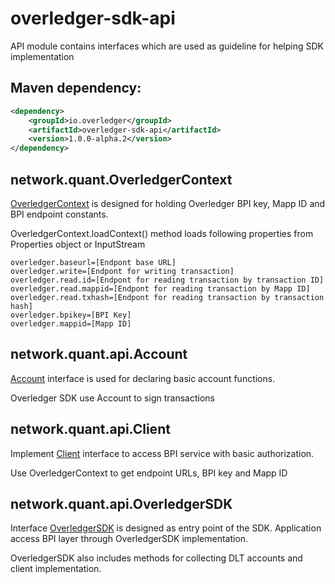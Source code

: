 # overledger-sdk-api

API module contains interfaces which are used as guideline for helping SDK implementation

## Maven dependency:

```xml
<dependency>
    <groupId>io.overledger</groupId>
    <artifactId>overledger-sdk-api</artifactId>
    <version>1.0.0-alpha.2</version>
</dependency>
```

## network.quant.OverledgerContext

[OverledgerContext](./src/network/quant/OverledgerContext.java) is designed for holding Overledger BPI key, Mapp ID and BPI endpoint constants.

OverledgerContext.loadContext() method loads following properties from Properties object or InputStream

```
overledger.baseurl=[Endpont base URL]
overledger.write=[Endpont for writing transaction]
overledger.read.id=[Endpont for reading transaction by transaction ID]
overledger.read.mappid=[Endpont for reading transaction by Mapp ID]
overledger.read.txhash=[Endpont for reading transaction by transaction hash]
overledger.bpikey=[BPI Key]
overledger.mappid=[Mapp ID]
```

## network.quant.api.Account

[Account](./src/network/quant/api/Account.java) interface is used for declaring basic account functions.

Overledger SDK use Account to sign transactions

## network.quant.api.Client

Implement [Client](./src/network/quant/api/Client.java) interface to access BPI service with basic authorization.

Use OverledgerContext to get endpoint URLs, BPI key and Mapp ID

## network.quant.api.OverledgerSDK

Interface [OverledgerSDK](./src/network/quant/api/OverledgerSDK.java) is designed as entry point of the SDK.
Application access BPI layer through OverledgerSDK implementation.

OverledgerSDK also includes methods for collecting DLT accounts and client implementation. 

